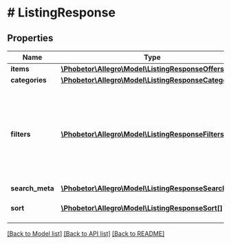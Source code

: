 # # ListingResponse

## Properties

Name | Type | Description | Notes
------------ | ------------- | ------------- | -------------
**items** | [**\Phobetor\Allegro\Model\ListingResponseOffers**](ListingResponseOffers.md) |  | [optional]
**categories** | [**\Phobetor\Allegro\Model\ListingResponseCategories**](ListingResponseCategories.md) |  | [optional]
**filters** | [**\Phobetor\Allegro\Model\ListingResponseFilters[]**](ListingResponseFilters.md) | An array of filters with counters available for given search. This can be used to refine the search results. | [optional]
**search_meta** | [**\Phobetor\Allegro\Model\ListingResponseSearchMeta**](ListingResponseSearchMeta.md) |  | [optional]
**sort** | [**\Phobetor\Allegro\Model\ListingResponseSort[]**](ListingResponseSort.md) | Available sorting options. | [optional]

[[Back to Model list]](../../README.md#models) [[Back to API list]](../../README.md#endpoints) [[Back to README]](../../README.md)
